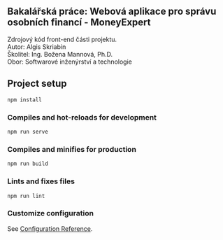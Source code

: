 ## Bakalářská práce: Webová aplikace pro správu osobních financí - MoneyExpert
Zdrojový kód front-end části projektu.<br />
Autor: Algis Skriabin<br />
Školitel: Ing. Božena Mannová, Ph.D.<br />
Obor: Softwarové inženýrství a technologie<br />

## Project setup
```
npm install
```

### Compiles and hot-reloads for development
```
npm run serve
```

### Compiles and minifies for production
```
npm run build
```

### Lints and fixes files
```
npm run lint
```

### Customize configuration
See [Configuration Reference](https://cli.vuejs.org/config/).
